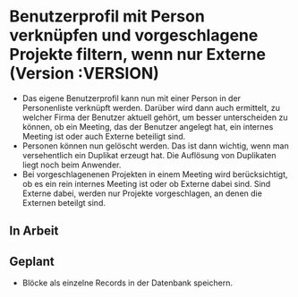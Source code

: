# Benutzerprofil mit Person verknüpfen und vorgeschlagene Projekte filtern, wenn nur Externe (Version :VERSION)

- Das eigene Benutzerprofil kann nun mit einer Person in der Personenliste verknüpft werden. Darüber wird dann auch ermittelt, zu welcher Firma der Benutzer aktuell gehört, um besser unterscheiden zu können, ob ein Meeting, das der Benutzer angelegt hat, ein internes Meeting ist oder auch Externe beteiligt sind.
- Personen können nun gelöscht werden. Das ist dann wichtig, wenn man versehentlich ein Duplikat erzeugt hat. Die Auflösung von Duplikaten liegt noch beim Anwender.
- Bei vorgeschlagenenen Projekten in einem Meeting wird berücksichtigt, ob es ein rein internes Meeting ist oder ob Externe dabei sind. Sind Externe dabei, werden nur Projekte vorgeschlagen, an denen die Externen beteilgt sind.

## In Arbeit

## Geplant

- Blöcke als einzelne Records in der Datenbank speichern.
